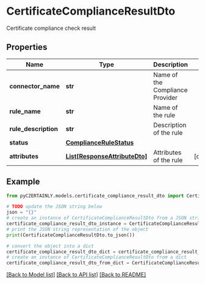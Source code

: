 # CertificateComplianceResultDto

Certificate compliance check result

## Properties

Name | Type | Description | Notes
------------ | ------------- | ------------- | -------------
**connector_name** | **str** | Name of the Compliance Provider | 
**rule_name** | **str** | Name of the rule | 
**rule_description** | **str** | Description of the rule | 
**status** | [**ComplianceRuleStatus**](ComplianceRuleStatus.md) |  | 
**attributes** | [**List[ResponseAttributeDto]**](ResponseAttributeDto.md) | Attributes of the rule | [optional] 

## Example

```python
from pyCZERTAINLY.models.certificate_compliance_result_dto import CertificateComplianceResultDto

# TODO update the JSON string below
json = "{}"
# create an instance of CertificateComplianceResultDto from a JSON string
certificate_compliance_result_dto_instance = CertificateComplianceResultDto.from_json(json)
# print the JSON string representation of the object
print(CertificateComplianceResultDto.to_json())

# convert the object into a dict
certificate_compliance_result_dto_dict = certificate_compliance_result_dto_instance.to_dict()
# create an instance of CertificateComplianceResultDto from a dict
certificate_compliance_result_dto_from_dict = CertificateComplianceResultDto.from_dict(certificate_compliance_result_dto_dict)
```
[[Back to Model list]](../README.md#documentation-for-models) [[Back to API list]](../README.md#documentation-for-api-endpoints) [[Back to README]](../README.md)


